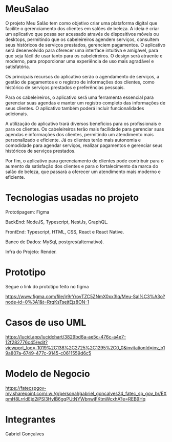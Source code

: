 # MeuSalao
O projeto Meu Salão tem como objetivo criar uma plataforma digital que facilite o gerenciamento dos clientes em salões de beleza. A ideia é criar um aplicativo que possa ser acessado através de dispositivos móveis ou desktops, permitindo que os cabeleireiros agendem serviços, consultem seus históricos de serviços prestados, gerenciem pagamentos.
O aplicativo será desenvolvido para oferecer uma interface intuitiva e amigável, para que seja fácil de usar tanto para os cabeleireiros. O design será atraente e moderno, para proporcionar uma experiência de uso mais agradável e satisfatória.

Os principais recursos do aplicativo serão o agendamento de serviços, a gestão de pagamentos e o registro de informações dos clientes, como histórico de serviços prestados e preferências pessoais. 

Para os cabeleireiros, o aplicativo será uma ferramenta essencial para gerenciar suas agendas e manter um registro completo das informações de seus clientes. O aplicativo também poderá incluir funcionalidades adicionais.

A utilização do aplicativo trará diversos benefícios para os profissionais e para os clientes. Os cabeleireiros terão mais facilidade para gerenciar suas agendas e informações dos clientes, permitindo um atendimento mais personalizado e eficiente. Já os clientes terão mais autonomia e comodidade para agendar serviços, realizar pagamentos e gerenciar seus históricos de serviços prestados.

Por fim, o aplicativo para gerenciamento de clientes pode contribuir para o aumento da satisfação dos clientes e para o fortalecimento da marca do salão de beleza, que passará a oferecer um atendimento mais moderno e eficiente.

# Tecnologias usadas no projeto

Prototipagem: Figma

BackEnd: NodeJS, Typescript, NestJs, GraphQL.

FrontEnd: Typescript, HTML, CSS, React e React Native.

Banco de Dados: MySql, postgres(alternativo).

Infra do Projeto: Render.

# Prototipo

Segue o link do prototipo feito no figma

https://www.figma.com/file/jr9rYrovTZC5ZNmX0xx3lq/Meu-Sal%C3%A3o?node-id=0%3A1&t=RrqKsTsejtEjz8ON-1

# Casos de uso UML

https://lucid.app/lucidchart/3829bd6a-ae5c-476c-a4e7-12f282776c45/edit?viewport_loc=-1019%2C138%2C2725%2C1295%2C0_0&invitationId=inv_b19a807a-6749-477c-9145-c0611559d6c5

# Modelo de Negocio

https://fatecspgov-my.sharepoint.com/:w:/g/personal/gabriel_goncalves24_fatec_sp_gov_br/EXpmH8LrrldEjd2iPSl3HyIB6gqPUtNYWbnwjFKtmWcxhA?e=REB9Hq

# Integrantes

Gabriel Gonçalves
